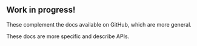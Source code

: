 ## Work in progress!

These complement the docs available on GitHub, which are more general.

These docs are more specific and describe APIs.

